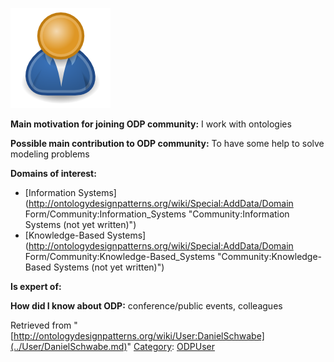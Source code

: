 [![Image:ODPUser.png](../images/a/a6/ODPUser.png)](../Image/ODPUser.png.md "Image:ODPUser.png")




  





__Main motivation for joining ODP community:__ I work with ontologies


__Possible main contribution to ODP community:__ To have some help to solve modeling problems


__Domains of interest:__



* [Information Systems](http://ontologydesignpatterns.org/wiki/Special:AddData/Domain Form/Community:Information_Systems "Community:Information Systems (not yet written)")
* [Knowledge-Based Systems](http://ontologydesignpatterns.org/wiki/Special:AddData/Domain Form/Community:Knowledge-Based_Systems "Community:Knowledge-Based Systems (not yet written)")


__Is expert of:__


  

__How did I know about ODP:__ conference/public events, colleagues






Retrieved from "[http://ontologydesignpatterns.org/wiki/User:DanielSchwabe](../User/DanielSchwabe.md)"
 [Category](http://ontologydesignpatterns.org/wiki/Special:Categories "Special:Categories"): [ODPUser](../Category/ODPUser.md "Category:ODPUser")